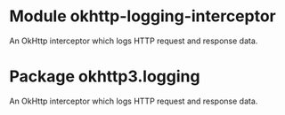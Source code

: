 # Module okhttp-logging-interceptor

An OkHttp interceptor which logs HTTP request and response data.

# Package okhttp3.logging

An OkHttp interceptor which logs HTTP request and response data.